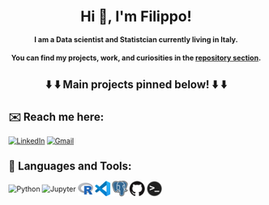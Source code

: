 <div align="center">

# Hi 👋, I'm Filippo!
#### I am a Data scientist and Statistcian currently living in Italy.
#### You can find my projects, work, and curiosities in the [repository section](https://github.com/filippo2206?tab=repositories).
## :arrow_down: :arrow_down: Main projects pinned below! :arrow_down: :arrow_down:

</div>

##  ✉️ Reach me here:
[![LinkedIn](https://img.shields.io/badge/LinkedIn-0077B5?style=for-the-badge&logo=linkedin&logoColor=white)](https://www.linkedin.com/in/filippo-boldrini-62b913167)
[![Gmail](https://img.shields.io/badge/Gmail-D14836?style=for-the-badge&logo=gmail&logoColor=white)](mailto:filiboldro98@gmail.com)

## 🔨 Languages and Tools:

<div align="left">
  
  <img align="center" alt="Python" width="30px" src="https://upload.wikimedia.org/wikipedia/commons/thumb/c/c3/Python-logo-notext.svg/600px-Python-logo-notext.svg.png" />
  <img align="center" alt="Jupyter" width="30px" src="https://upload.wikimedia.org/wikipedia/commons/thumb/3/38/Jupyter_logo.svg/1200px-Jupyter_logo.svg.png" />
  <img align="center" alt="R" width="30px" src="https://raw.githubusercontent.com/github/explore/80688e429a7d4ef2fca1e82350fe8e3517d3494d/topics/r/r.png" />
  <img align="center" alt="Visual Studio Code" width="30px" src="https://raw.githubusercontent.com/github/explore/80688e429a7d4ef2fca1e82350fe8e3517d3494d/topics/visual-studio-code/visual-studio-code.png" />
  <img align="center" alt="SQL" width="30px" src="https://raw.githubusercontent.com/github/explore/80688e429a7d4ef2fca1e82350fe8e3517d3494d/topics/postgresql/postgresql.png" />
  <img align="center" alt="GitHub" width="30px" src="https://raw.githubusercontent.com/github/explore/78df643247d429f6cc873026c0622819ad797942/topics/github/github.png" />
  <img align="center" alt="Terminal" width="30px" src="https://raw.githubusercontent.com/github/explore/78df643247d429f6cc873026c0622819ad797942/topics/terminal/terminal.png" />

</div>

